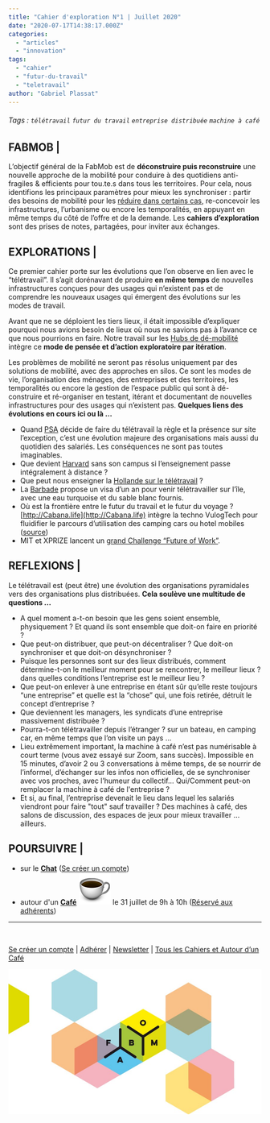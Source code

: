 ```yaml
---
title: "Cahier d'exploration N°1 | Juillet 2020"
date: "2020-07-17T14:38:17.000Z"
categories: 
  - "articles"
  - "innovation"
tags: 
  - "cahier"
  - "futur-du-travail"
  - "teletravail"
author: "Gabriel Plassat"
---
```


###### Tags : `télétravail` `futur du travail` `entreprise distribuée` `machine à café`

## **FABMOB |**

L’objectif général de la FabMob est de **déconstruire puis reconstruire** une nouvelle approche de la mobilité pour conduire à des quotidiens anti-fragiles & efficients pour tou.te.s dans tous les territoires. Pour cela, nous identifions les principaux paramètres pour mieux les synchroniser : partir des besoins de mobilité pour les [réduire dans certains cas](http://lafabriquedesmobilites.fr/artic%5Dles/innovation/manifeste-inventons-hubs-de-demobilite/), re-concevoir les infrastructures, l’urbanisme ou encore les temporalités, en appuyant en même temps du côté de l’offre et de la demande. Les **cahiers d’exploration** sont des prises de notes, partagées, pour inviter aux échanges.

## **EXPLORATIONS |**

Ce premier cahier porte sur les évolutions que l’on observe en lien avec le “télétravail”. Il s’agit dorénavant de produire **en même temps** de nouvelles infrastructures conçues pour des usages qui n’existent pas et de comprendre les nouveaux usages qui émergent des évolutions sur les modes de travail.

Avant que ne se déploient les tiers lieux, il était impossible d’expliquer pourquoi nous avions besoin de lieux où nous ne savions pas à l’avance ce que nous pourrions en faire. Notre travail sur les [Hubs de dé-mobilité](http://lafabriquedesmobilites.fr/articles/innovation/manifeste-inventons-hubs-de-demobilite/) intègre ce **mode de pensée et d’action exploratoire par itération**.

Les problèmes de mobilité ne seront pas résolus uniquement par des solutions de mobilité, avec des approches en silos. Ce sont les modes de vie, l’organisation des ménages, des entreprises et des territoires, les temporalités ou encore la gestion de l’espace public qui sont à dé-construire et ré-organiser en testant, itérant et documentant de nouvelles infrastructures pour des usages qui n’existent pas. **Quelques liens des évolutions en cours ici ou là …**

- Quand [PSA](https://www.francetvinfo.fr/sante/maladie/coronavirus/teletravail-psa-envisage-un-passage-massif-au-travail-a-domicile_4022017.html) décide de faire du télétravail la règle et la présence sur site l’exception, c’est une évolution majeure des organisations mais aussi du quotidien des salariés. Les conséquences ne sont pas toutes imaginables.
- Que devient [Harvard](https://www.nytimes.com/2020/07/11/style/harvard-students-coronavirus.html?referringSource=articleShare) sans son campus si l’enseignement passe intégralement à distance ?
- Que peut nous enseigner la [Hollande sur le télétravail](https://www.welcometothejungle.com/fr/articles/pays-bas-enseigner-teletravail) ?
- La [Barbade](https://voyagerloin.com/post/barbade-ile-etrangers-visa-un-an-teletravail) propose un visa d’un an pour venir télétravailler sur l’île, avec une eau turquoise et du sable blanc fournis.
- Où est la frontière entre le futur du travail et le futur du voyage ? [http://Cabana.life](http://Cabana.life) intègre la techno VulogTech pour fluidifier le parcours d’utilisation des camping cars ou hotel mobiles ([source](https://pad.fabmob.io/EjwcP-tHT4-PCYbgkI4N3Q?both))
- MIT et XPRIZE lancent un [grand Challenge “Future of Work”](https://www.newprofit.org/go/fow-grand-challenge/?utm_content=133480946&utm_medium=social&utm_source=twitter&hss_channel=tw-360939519).

## **REFLEXIONS |**

Le télétravail est (peut être) une évolution des organisations pyramidales vers des organisations plus distribuées. **Cela soulève une multitude de questions …**

- A quel moment a-t-on besoin que les gens soient ensemble, physiquement ? Et quand ils sont ensemble que doit-on faire en priorité ?
- Que peut-on distribuer, que peut-on décentraliser ? Que doit-on synchroniser et que doit-on désynchroniser ?
- Puisque les personnes sont sur des lieux distribués, comment détermine-t-on le meilleur moment pour se rencontrer, le meilleur lieux ? dans quelles conditions l’entreprise est le meilleur lieu ?
- Que peut-on enlever à une entreprise en étant sûr qu’elle reste toujours “une entreprise” et quelle est la “chose” qui, une fois retirée, détruit le concept d’entreprise ?
- Que deviennent les managers, les syndicats d’une entreprise massivement distribuée ?
- Pourra-t-on télétravailler depuis l’étranger ? sur un bateau, en camping car, en même temps que l’on visite un pays …
- Lieu extrêmement important, la machine à café n’est pas numérisable à court terme (vous avez essayé sur Zoom, sans succès). Impossible en 15 minutes, d’avoir 2 ou 3 conversations à même temps, de se nourrir de l’informel, d’échanger sur les infos non officielles, de se synchroniser avec vos proches, avec l’humeur du collectif… Qui/Comment peut-on remplacer la machine à café de l'entreprise ?
- Et si, au final, l’entreprise devenait le lieu dans lequel les salariés viendront pour faire "tout" sauf travailler ? Des machines à café, des salons de discussion, des espaces de jeux pour mieux travailler … ailleurs.

## **POURSUIVRE |**

- sur le [**Chat**](https://chat.fabmob.io/channel/questions_about_fabmob) ([Se créer un compte](https://pad.fabmob.io/creationcompte))
- autour d'un [**Café**](mailto:gabriel@fabmob.io) ![:coffee:](images/coffee.png ":coffee:") le 31 juillet de 9h à 10h ([Réservé aux adhérents](https://wiki.lafabriquedesmobilites.fr/wiki/Annuaire_des_adh%C3%A9rents))

* * *

 

[Se créer un compte](https://pad.fabmob.io/creationcompte) | [Adhérer](https://wiki.lafabriquedesmobilites.fr/wiki/Adh%C3%A9sion) | [Newsletter](http://lafabriquedesmobilites.us12.list-manage1.com/subscribe?u=7e792185ad77b9a84eaaa62e9&id=7c902a8341) | [Tous les Cahiers et Autour d’un Café](https://pad.fabmob.io/gabriel)

[![](images/frise_fabmob-850x486.png)](http://lafabriquedesmobilites.fr/wp-content/uploads/2020/07/frise_fabmob.png)
